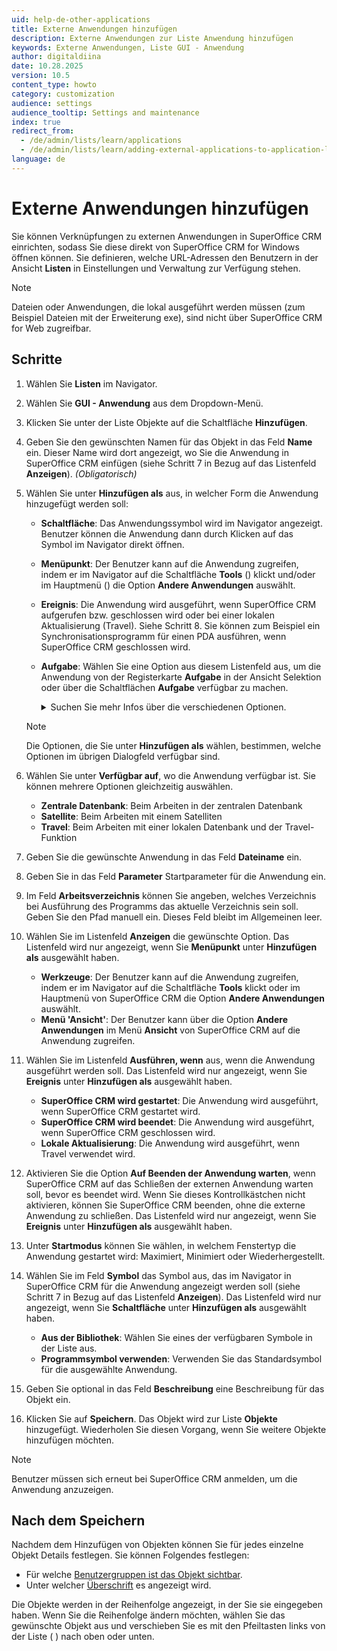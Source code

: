 ```yaml
---
uid: help-de-other-applications
title: Externe Anwendungen hinzufügen
description: Externe Anwendungen zur Liste Anwendung hinzufügen
keywords: Externe Anwendungen, Liste GUI - Anwendung
author: digitaldiina
date: 10.28.2025
version: 10.5
content_type: howto
category: customization
audience: settings
audience_tooltip: Settings and maintenance
index: true
redirect_from: 
  - /de/admin/lists/learn/applications
  - /de/admin/lists/learn/adding-external-applications-to-application-list
language: de
---
```


# Externe Anwendungen hinzufügen

Sie können Verknüpfungen zu externen Anwendungen in SuperOffice CRM einrichten, sodass Sie diese direkt von SuperOffice CRM for Windows öffnen können. Sie definieren, welche URL-Adressen den Benutzern in der Ansicht **Listen** in Einstellungen und Verwaltung zur Verfügung stehen.

> [!NOTE]
> Dateien oder Anwendungen, die lokal ausgeführt werden müssen (zum Beispiel Dateien mit der Erweiterung exe), sind nicht über SuperOffice CRM for Web zugreifbar.

## Schritte

1. Wählen Sie <i class="ph ph-list-bullets" aria-hidden="true"></i> **Listen** im Navigator.

1. Wählen Sie **GUI - Anwendung** aus dem Dropdown-Menü.

1. Klicken Sie unter der Liste Objekte auf die Schaltfläche **Hinzufügen**.

1. Geben Sie den gewünschten Namen für das Objekt in das Feld **Name** ein. Dieser Name wird dort angezeigt, wo Sie die Anwendung in SuperOffice CRM einfügen (siehe Schritt 7 in Bezug auf das Listenfeld **Anzeigen**). *(Obligatorisch)*

1. Wählen Sie unter **Hinzufügen als** aus, in welcher Form die Anwendung hinzugefügt werden soll:

    * **Schaltfläche**: Das Anwendungssymbol wird im Navigator angezeigt. Benutzer können die Anwendung dann durch Klicken auf das Symbol im Navigator direkt öffnen.
    * **Menüpunkt**: Der Benutzer kann auf die Anwendung zugreifen, indem er im Navigator auf die Schaltfläche **Tools** (<i class="ph ph-wrench" aria-hidden="true"></i>) klickt und/oder im Hauptmenü (<i class="ph ph-list" aria-hidden="true"></i>) die Option **Andere Anwendungen** auswählt.
    * **Ereignis**: Die Anwendung wird ausgeführt, wenn SuperOffice CRM aufgerufen bzw. geschlossen wird oder bei einer lokalen Aktualisierung (Travel). Siehe Schritt 8. Sie können zum Beispiel ein Synchronisationsprogramm für einen PDA ausführen, wenn SuperOffice CRM geschlossen wird.
    * **Aufgabe**: Wählen Sie eine Option aus diesem Listenfeld aus, um die Anwendung von der Registerkarte **Aufgabe** in der Ansicht Selektion oder über die Schaltflächen **Aufgabe** verfügbar zu machen.

        <details><summary>Suchen Sie mehr Infos über die verschiedenen Optionen.</summary>

        Die Namen in Klammern geben die Bereichsregisterkarte an, in der die Anwendung verfügbar ist.

        Beispiele:

        * **Selektion - Verkauf (Verkäufe)**: Nachdem Sie eine Verkaufsselektion in der Ansicht Selektion geöffnet haben und die Bereichsregisterkarte **Verkäufe** aktiviert ist, wird die Anwendung als Aufgabe auf der Registerkarte **Aufgabe** angezeigt.
        * **Selektion - Verkauf (Firmen)**: Nachdem Sie eine Verkaufsselektion in der Ansicht Selektion geöffnet haben und die Bereichsregisterkarte **Firmen** aktiviert ist, wird die Anwendung als Aufgabe auf der Registerkarte **Aufgabe** angezeigt.
        * **Selektion - Verkauf (extern)**: Falls Ihre SuperOffice CRM-Installation mit der Anwendung eines Drittanbieters verknüpft ist, können für die einzelnen Selektionen andere Bereichsregisterkarten angezeigt werden. Sie können dann zum Beispiel die Option **Selektion - Verkauf (extern)** auswählen, um die Anwendung als Aufgabe auf der Registerkarte **Aufgabe** anzuzeigen, wenn Sie eine Verkaufsselektion in der Ansicht Selektion öffnen und die Bereichsregisterkarte der Drittanwendung aktiv ist.

        Weitere Optionen:

        * **Symbolleiste**: Die Anwendung wird als Option in der Symbolleiste angezeigt. Die Benutzer müssen zunächst die Werkzeugleiste in SuperOffice CRM konfigurieren und festlegen, dass die Anwendung angezeigt werden soll.

        * **Dialogfeld Folgeaufgabe**: Die Anwendung wird als Option unter der Schaltfläche **Aufgabe** im Dialogfeld für Folgeaufgaben angezeigt.

        * **Dialogfeld Dokument**: Die Anwendung wird als Option unter der Schaltfläche **Aufgabe** im ausgewählten Dialogfeld angezeigt. Dieselbe Option steht für die Ansichten Person, Angebot und Produkt zur Verfügung.

        </details>

    > [!NOTE]
    > Die Optionen, die Sie unter **Hinzufügen als** wählen, bestimmen, welche Optionen im übrigen Dialogfeld verfügbar sind.

1. Wählen Sie unter **Verfügbar auf**, wo die Anwendung verfügbar ist. Sie können mehrere Optionen gleichzeitig auswählen.

    * **Zentrale Datenbank**: Beim Arbeiten in der zentralen Datenbank
    * **Satellite**: Beim Arbeiten mit einem Satelliten
    * **Travel**: Beim Arbeiten mit einer lokalen Datenbank und der Travel-Funktion

1. Geben Sie die gewünschte Anwendung in das Feld **Dateiname** ein.

1. Geben Sie in das Feld **Parameter** Startparameter für die Anwendung ein.

1. Im Feld **Arbeitsverzeichnis** können Sie angeben, welches Verzeichnis bei Ausführung des Programms das aktuelle Verzeichnis sein soll. Geben Sie den Pfad manuell ein. Dieses Feld bleibt im Allgemeinen leer.

1. Wählen Sie im Listenfeld **Anzeigen** die gewünschte Option. Das Listenfeld wird nur angezeigt, wenn Sie **Menüpunkt** unter **Hinzufügen als** ausgewählt haben.

    * **Werkzeuge**: Der Benutzer kann auf die Anwendung zugreifen, indem er im Navigator auf die Schaltfläche **Tools** klickt oder im Hauptmenü von SuperOffice CRM die Option **Andere Anwendungen** auswählt.
    * **Menü 'Ansicht'**: Der Benutzer kann über die Option **Andere Anwendungen** im Menü **Ansicht** von SuperOffice CRM auf die Anwendung zugreifen.

1. Wählen Sie im Listenfeld **Ausführen, wenn** aus, wenn die Anwendung ausgeführt werden soll. Das Listenfeld wird nur angezeigt, wenn Sie **Ereignis** unter **Hinzufügen als** ausgewählt haben.

    * **SuperOffice CRM wird gestartet**: Die Anwendung wird ausgeführt, wenn SuperOffice CRM gestartet wird.
    * **SuperOffice CRM wird beendet**: Die Anwendung wird ausgeführt, wenn SuperOffice CRM geschlossen wird.
    * **Lokale Aktualisierung**: Die Anwendung wird ausgeführt, wenn Travel verwendet wird.

1. Aktivieren Sie die Option **Auf Beenden der Anwendung warten**, wenn SuperOffice CRM auf das Schließen der externen Anwendung warten soll, bevor es beendet wird. Wenn Sie dieses Kontrollkästchen nicht aktivieren, können Sie SuperOffice CRM beenden, ohne die externe Anwendung zu schließen. Das Listenfeld wird nur angezeigt, wenn Sie **Ereignis** unter **Hinzufügen als** ausgewählt haben.

1. Unter **Startmodus** können Sie wählen, in welchem Fenstertyp die Anwendung gestartet wird: Maximiert, Minimiert oder Wiederhergestellt.

1. Wählen Sie im Feld **Symbol** das Symbol aus, das im Navigator in SuperOffice CRM für die Anwendung angezeigt werden soll (siehe Schritt 7 in Bezug auf das Listenfeld **Anzeigen**). Das Listenfeld wird nur angezeigt, wenn Sie **Schaltfläche** unter **Hinzufügen als** ausgewählt haben.

    * **Aus der Bibliothek**: Wählen Sie eines der verfügbaren Symbole in der Liste aus.
    * **Programmsymbol verwenden**: Verwenden Sie das Standardsymbol für die ausgewählte Anwendung.

1. Geben Sie optional in das Feld **Beschreibung** eine Beschreibung für das Objekt ein.

1. Klicken Sie auf **Speichern**. Das Objekt wird zur Liste **Objekte** hinzugefügt. Wiederholen Sie diesen Vorgang, wenn Sie weitere Objekte hinzufügen möchten.

> [!NOTE]
> Benutzer müssen sich erneut bei SuperOffice CRM anmelden, um die Anwendung anzuzeigen.

## Nach dem Speichern

Nachdem dem Hinzufügen von Objekten können Sie für jedes einzelne Objekt Details festlegen. Sie können Folgendes festlegen:

* Für welche [Benutzergruppen ist das Objekt sichtbar][2].
* Unter welcher [Überschrift][1] es angezeigt wird.

Die Objekte werden in der Reihenfolge angezeigt, in der Sie sie eingegeben haben. Wenn Sie die Reihenfolge ändern möchten, wählen Sie das gewünschte Objekt aus und verschieben Sie es mit den Pfeiltasten links von der Liste (<i class="ph ph-arrow-circle-up" aria-hidden="true"></i> <i class="ph ph-arrow-circle-down" aria-hidden="true"></i>) nach oben oder unten.

<!-- Referenced links -->
[1]: ../../admin/lists/headings.md
[2]: ../../admin/lists/user-group-filtering.md
